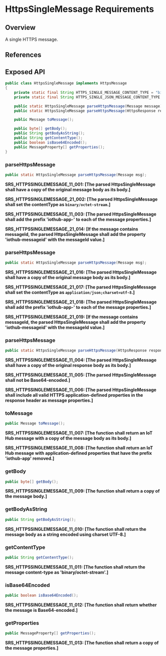 # HttpsSingleMessage Requirements

## Overview
A single HTTPS message.

## References

## Exposed API

```java
public class HttpsSingleMessage implements HttpsMessage
{
    private static final String HTTPS_SINGLE_MESSAGE_CONTENT_TYPE = "binary/octet-stream";
    private static final String HTTPS_SINGLE_JSON_MESSAGE_CONTENT_TYPE = "application/json;charset=utf-8";

    public static HttpsSingleMessage parseHttpsMessage(Message message);
    public static HttpsSingleMessage parseHttpsMessage(HttpsResponse response);

    public Message toMessage();

    public byte[] getBody();
    public String getBodyAsString();
    public String getContentType();
    public boolean isBase64Encoded();
    public MessageProperty[] getProperties();
}
```


### parseHttpsMessage

```java
public static HttpsSingleMessage parseHttpsMessage(Message msg);
```

**SRS_HTTPSSINGLEMESSAGE_11_001: [**The parsed HttpsSingleMessage shall have a copy of the original message body as its body.**]**

**SRS_HTTPSSINGLEMESSAGE_21_002: [**The parsed HttpsSingleMessage shall set the contentType as `binary/octet-stream`.**]**

**SRS_HTTPSSINGLEMESSAGE_11_003: [**The parsed HttpsSingleMessage shall add the prefix 'iothub-app-' to each of the message properties.**]**

**SRS_HTTPSSINGLEMESSAGE_21_014: [**If the message contains messageId, the parsed HttpsSingleMessage shall add the property 'iothub-messageid' with the messageId value.**]**


### parseHttpsMessage

```java
public static HttpsSingleMessage parseHttpsMessage(Message msg);
```

**SRS_HTTPSSINGLEMESSAGE_21_016: [**The parsed HttpsSingleMessage shall have a copy of the original message body as its body.**]**

**SRS_HTTPSSINGLEMESSAGE_21_017: [**The parsed HttpsSingleMessage shall set the contentType as `application/json;charset=utf-8`.**]**

**SRS_HTTPSSINGLEMESSAGE_21_018: [**The parsed HttpsSingleMessage shall add the prefix 'iothub-app-' to each of the message properties.**]**

**SRS_HTTPSSINGLEMESSAGE_21_019: [**If the message contains messageId, the parsed HttpsSingleMessage shall add the property 'iothub-messageid' with the messageId value.**]**


### parseHttpsMessage

```java
public static HttpsSingleMessage parseHttpsMessage(HttpsResponse response);
```

**SRS_HTTPSSINGLEMESSAGE_11_004: [**The parsed HttpsSingleMessage shall have a copy of the original response body as its body.**]**

**SRS_HTTPSSINGLEMESSAGE_11_005: [**The parsed HttpsSingleMessage shall not be Base64-encoded.**]**

**SRS_HTTPSSINGLEMESSAGE_11_006: [**The parsed HttpsSingleMessage shall include all valid HTTPS application-defined properties in the response header as message properties.**]**


### toMessage

```java
public Message toMessage();
```

**SRS_HTTPSSINGLEMESSAGE_11_007: [**The function shall return an IoT Hub message with a copy of the message body as its body.**]**

**SRS_HTTPSSINGLEMESSAGE_11_008: [**The function shall return an IoT Hub message with application-defined properties that have the prefix 'iothub-app' removed.**]**


### getBody

```java
public byte[] getBody();
```

**SRS_HTTPSSINGLEMESSAGE_11_009: [**The function shall return a copy of the message body.**]**


### getBodyAsString

```java
public String getBodyAsString();
```

**SRS_HTTPSSINGLEMESSAGE_11_010: [**The function shall return the message body as a string encoded using charset UTF-8.**]**


### getContentType

```java
public String getContentType();
```

**SRS_HTTPSSINGLEMESSAGE_11_011: [**The function shall return the message content-type as 'binary/octet-stream'.**]**


### isBase64Encoded

```java
public boolean isBase64Encoded();
```

**SRS_HTTPSSINGLEMESSAGE_11_012: [**The function shall return whether the message is Base64-encoded.**]**


### getProperties

```java
public MessageProperty[] getProperties();
```

**SRS_HTTPSSINGLEMESSAGE_11_013: [**The function shall return a copy of the message properties.**]**